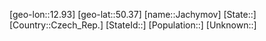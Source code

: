 ﻿---
location: [50.37,12.93]
mapzoom: [7,12] 
mapmarker: city 
type: City
tags:
- geo/City


SpocWebEntityId: 31149
isDeleted: false
confidential: public

---
[geo-lon::12.93]
[geo-lat::50.37]
[name::Jachymov]
[State::]
[Country::Czech_Rep.]
[StateId::]
[Population::]
[Unknown::]

